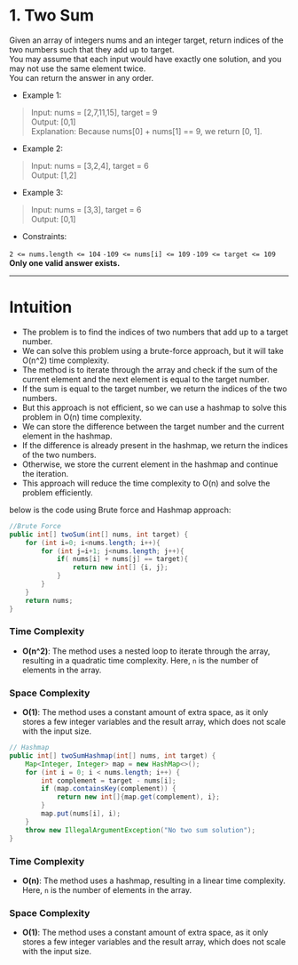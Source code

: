 # 1. Two Sum

Given an array of integers nums and an integer target, return indices of the two numbers such that they add up to target.<br>
You may assume that each input would have exactly one solution, and you may not use the same element twice.<br>
You can return the answer in any order.<br>

- Example 1:
>Input: nums = [2,7,11,15], target = 9<br>
Output: [0,1]<br>
Explanation: Because nums[0] + nums[1] == 9, we return [0, 1].
- Example 2:

>Input: nums = [3,2,4], target = 6 <br>
Output: [1,2]
- Example 3:

>Input: nums = [3,3], target = 6<br>
Output: [0,1]


- Constraints:

`2 <= nums.length <= 104`
`-109 <= nums[i] <= 109`
`-109 <= target <= 109`
**Only one valid answer exists.**

---
# Intuition
- The problem is to find the indices of two numbers that add up to a target number.
- We can solve this problem using a brute-force approach, but it will take O(n^2) time complexity.
- The method is to iterate through the array and check if the sum of the current element and the next element is equal to the target number.
- If the sum is equal to the target number, we return the indices of the two numbers.
- But this approach is not efficient, so we can use a hashmap to solve this problem in O(n) time complexity.
- We can store the difference between the target number and the current element in the hashmap.
- If the difference is already present in the hashmap, we return the indices of the two numbers.
- Otherwise, we store the current element in the hashmap and continue the iteration.
- This approach will reduce the time complexity to O(n) and solve the problem efficiently.

below is the code using Brute force and Hashmap approach:

```java
//Brute Force
public int[] twoSum(int[] nums, int target) {
    for (int i=0; i<nums.length; i++){
        for (int j=i+1; j<nums.length; j++){
            if( nums[i] + nums[j] == target){
                return new int[] {i, j};
            }
        }
    }
    return nums;
}
```
### Time Complexity
- **O(n^2)**: The method uses a nested loop to iterate through the array, resulting in a quadratic time complexity. Here, `n` is the number of elements in the array.

### Space Complexity
- **O(1)**: The method uses a constant amount of extra space, as it only stores a few integer variables and the result array, which does not scale with the input size.
```java
// Hashmap
public int[] twoSumHashmap(int[] nums, int target) {
    Map<Integer, Integer> map = new HashMap<>();
    for (int i = 0; i < nums.length; i++) {
        int complement = target - nums[i];
        if (map.containsKey(complement)) {
            return new int[]{map.get(complement), i};
        }
        map.put(nums[i], i);
    }
    throw new IllegalArgumentException("No two sum solution");
}
```
### Time Complexity
- **O(n)**: The method uses a hashmap, resulting in a linear time complexity. Here, `n` is the number of elements in the array.

### Space Complexity
- **O(1)**: The method uses a constant amount of extra space, as it only stores a few integer variables and the result array, which does not scale with the input size.
```java